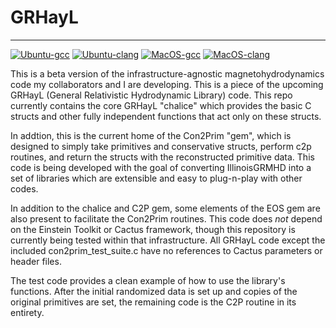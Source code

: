 # GRHayL

---

[![Ubuntu-gcc](https://github.com/SamuelCupp/GRHayL_beta/actions/workflows/github-actions-Ubuntu-gcc.yml/badge.svg)](https://github.com/SamuelCupp/GRHayL_beta/actions/workflows/github-actions-Ubuntu-gcc.yml)
[![Ubuntu-clang](https://github.com/SamuelCupp/GRHayL_beta/actions/workflows/github-actions-Ubuntu-clang.yml/badge.svg)](https://github.com/SamuelCupp/GRHayL_beta/actions/workflows/github-actions-Ubuntu-clang.yml)
[![MacOS-gcc](https://github.com/SamuelCupp/GRHayL_beta/actions/workflows/github-actions-MacOS-gcc.yml/badge.svg)](https://github.com/SamuelCupp/GRHayL_beta/actions/workflows/github-actions-MacOS-gcc.yml)
[![MacOS-clang](https://github.com/SamuelCupp/GRHayL_beta/actions/workflows/github-actions-MacOS-clang.yml/badge.svg)](https://github.com/SamuelCupp/GRHayL_beta/actions/workflows/github-actions-MacOS-clang.yml)

This is a beta version of the infrastructure-agnostic magnetohydrodynamics code
my collaborators and I are developing. This is a piece of the upcoming GRHayL
(General Relativistic Hydrodynamic Library) code. This repo currently contains the core
GRHayL "chalice" which provides the basic C structs and other fully independent functions
that act only on these structs.

In addtion, this is the current home of the Con2Prim "gem", which is designed to simply
take primitives and conservative structs, perform c2p routines, and return the structs
with the reconstructed primitive data. This code is being developed with the  goal of
converting IllinoisGRMHD into a set of libraries which are extensible and easy to
plug-n-play with other codes.

In addition to the chalice and C2P gem, some elements of the EOS gem are also present
to facilitate the Con2Prim routines. This code does *not* depend on the Einstein
Toolkit or Cactus framework, though this repository is currently being tested within
that infrastructure. All GRHayL code except the included con2prim_test_suite.c have no
references to Cactus parameters or header files.

The test code provides a clean example of how to use the library's functions. After
the initial randomized data is set up and copies of the original primitives are set,
the remaining code is the C2P routine in its entirety.

